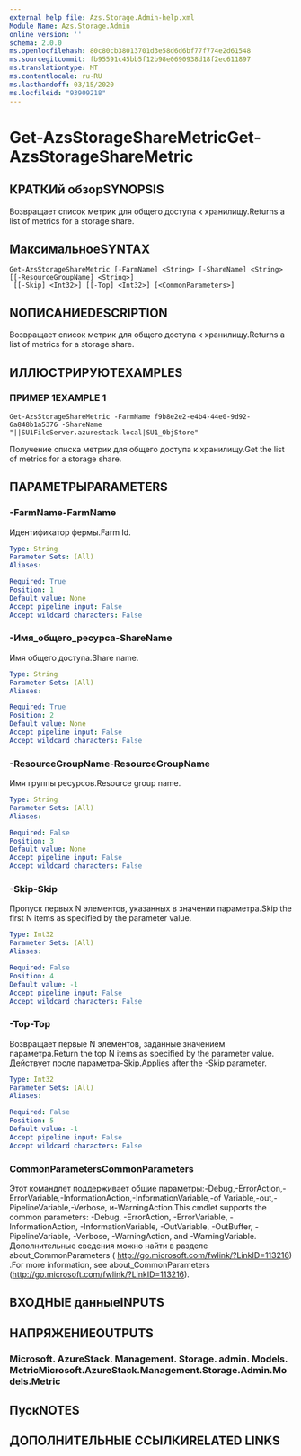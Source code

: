 ```yaml
---
external help file: Azs.Storage.Admin-help.xml
Module Name: Azs.Storage.Admin
online version: ''
schema: 2.0.0
ms.openlocfilehash: 80c80cb38013701d3e58d6d6bf77f774e2d61548
ms.sourcegitcommit: fb95591c45bb5f12b98e0690938d18f2ec611897
ms.translationtype: MT
ms.contentlocale: ru-RU
ms.lasthandoff: 03/15/2020
ms.locfileid: "93909218"
---
```

# <span data-ttu-id="14461-101">Get-AzsStorageShareMetric</span><span class="sxs-lookup"><span data-stu-id="14461-101">Get-AzsStorageShareMetric</span></span>

## <span data-ttu-id="14461-102">КРАТКИй обзор</span><span class="sxs-lookup"><span data-stu-id="14461-102">SYNOPSIS</span></span>
<span data-ttu-id="14461-103">Возвращает список метрик для общего доступа к хранилищу.</span><span class="sxs-lookup"><span data-stu-id="14461-103">Returns a list of metrics for a storage share.</span></span>

## <span data-ttu-id="14461-104">Максимальное</span><span class="sxs-lookup"><span data-stu-id="14461-104">SYNTAX</span></span>

```
Get-AzsStorageShareMetric [-FarmName] <String> [-ShareName] <String> [[-ResourceGroupName] <String>]
 [[-Skip] <Int32>] [[-Top] <Int32>] [<CommonParameters>]
```

## <span data-ttu-id="14461-105">NОПИСАНИЕ</span><span class="sxs-lookup"><span data-stu-id="14461-105">DESCRIPTION</span></span>
<span data-ttu-id="14461-106">Возвращает список метрик для общего доступа к хранилищу.</span><span class="sxs-lookup"><span data-stu-id="14461-106">Returns a list of metrics for a storage share.</span></span>

## <span data-ttu-id="14461-107">ИЛЛЮСТРИРУЮТ</span><span class="sxs-lookup"><span data-stu-id="14461-107">EXAMPLES</span></span>

### <span data-ttu-id="14461-108">ПРИМЕР 1</span><span class="sxs-lookup"><span data-stu-id="14461-108">EXAMPLE 1</span></span>
```
Get-AzsStorageShareMetric -FarmName f9b8e2e2-e4b4-44e0-9d92-6a848b1a5376 -ShareName "||SU1FileServer.azurestack.local|SU1_ObjStore"
```

<span data-ttu-id="14461-109">Получение списка метрик для общего доступа к хранилищу.</span><span class="sxs-lookup"><span data-stu-id="14461-109">Get the list of metrics for a storage share.</span></span>

## <span data-ttu-id="14461-110">ПАРАМЕТРЫ</span><span class="sxs-lookup"><span data-stu-id="14461-110">PARAMETERS</span></span>

### <span data-ttu-id="14461-111">-FarmName</span><span class="sxs-lookup"><span data-stu-id="14461-111">-FarmName</span></span>
<span data-ttu-id="14461-112">Идентификатор фермы.</span><span class="sxs-lookup"><span data-stu-id="14461-112">Farm Id.</span></span>

```yaml
Type: String
Parameter Sets: (All)
Aliases:

Required: True
Position: 1
Default value: None
Accept pipeline input: False
Accept wildcard characters: False
```

### <span data-ttu-id="14461-113">-Имя_общего_ресурса</span><span class="sxs-lookup"><span data-stu-id="14461-113">-ShareName</span></span>
<span data-ttu-id="14461-114">Имя общего доступа.</span><span class="sxs-lookup"><span data-stu-id="14461-114">Share name.</span></span>

```yaml
Type: String
Parameter Sets: (All)
Aliases:

Required: True
Position: 2
Default value: None
Accept pipeline input: False
Accept wildcard characters: False
```

### <span data-ttu-id="14461-115">-ResourceGroupName</span><span class="sxs-lookup"><span data-stu-id="14461-115">-ResourceGroupName</span></span>
<span data-ttu-id="14461-116">Имя группы ресурсов.</span><span class="sxs-lookup"><span data-stu-id="14461-116">Resource group name.</span></span>

```yaml
Type: String
Parameter Sets: (All)
Aliases:

Required: False
Position: 3
Default value: None
Accept pipeline input: False
Accept wildcard characters: False
```

### <span data-ttu-id="14461-117">-Skip</span><span class="sxs-lookup"><span data-stu-id="14461-117">-Skip</span></span>
<span data-ttu-id="14461-118">Пропуск первых N элементов, указанных в значении параметра.</span><span class="sxs-lookup"><span data-stu-id="14461-118">Skip the first N items as specified by the parameter value.</span></span>

```yaml
Type: Int32
Parameter Sets: (All)
Aliases:

Required: False
Position: 4
Default value: -1
Accept pipeline input: False
Accept wildcard characters: False
```

### <span data-ttu-id="14461-119">-Top</span><span class="sxs-lookup"><span data-stu-id="14461-119">-Top</span></span>
<span data-ttu-id="14461-120">Возвращает первые N элементов, заданные значением параметра.</span><span class="sxs-lookup"><span data-stu-id="14461-120">Return the top N items as specified by the parameter value.</span></span>
<span data-ttu-id="14461-121">Действует после параметра-Skip.</span><span class="sxs-lookup"><span data-stu-id="14461-121">Applies after the -Skip parameter.</span></span>

```yaml
Type: Int32
Parameter Sets: (All)
Aliases:

Required: False
Position: 5
Default value: -1
Accept pipeline input: False
Accept wildcard characters: False
```

### <span data-ttu-id="14461-122">CommonParameters</span><span class="sxs-lookup"><span data-stu-id="14461-122">CommonParameters</span></span>
<span data-ttu-id="14461-123">Этот командлет поддерживает общие параметры:-Debug,-ErrorAction,-ErrorVariable,-InformationAction,-InformationVariable,-of Variable,-out,-PipelineVariable,-Verbose, и-WarningAction.</span><span class="sxs-lookup"><span data-stu-id="14461-123">This cmdlet supports the common parameters: -Debug, -ErrorAction, -ErrorVariable, -InformationAction, -InformationVariable, -OutVariable, -OutBuffer, -PipelineVariable, -Verbose, -WarningAction, and -WarningVariable.</span></span> <span data-ttu-id="14461-124">Дополнительные сведения можно найти в разделе about_CommonParameters ( http://go.microsoft.com/fwlink/?LinkID=113216) .</span><span class="sxs-lookup"><span data-stu-id="14461-124">For more information, see about_CommonParameters (http://go.microsoft.com/fwlink/?LinkID=113216).</span></span>

## <span data-ttu-id="14461-125">ВХОДНЫЕ данные</span><span class="sxs-lookup"><span data-stu-id="14461-125">INPUTS</span></span>

## <span data-ttu-id="14461-126">НАПРЯЖЕНИЕ</span><span class="sxs-lookup"><span data-stu-id="14461-126">OUTPUTS</span></span>

### <span data-ttu-id="14461-127">Microsoft. AzureStack. Management. Storage. admin. Models. Metric</span><span class="sxs-lookup"><span data-stu-id="14461-127">Microsoft.AzureStack.Management.Storage.Admin.Models.Metric</span></span>

## <span data-ttu-id="14461-128">Пуск</span><span class="sxs-lookup"><span data-stu-id="14461-128">NOTES</span></span>

## <span data-ttu-id="14461-129">ДОПОЛНИТЕЛЬНЫЕ ССЫЛКИ</span><span class="sxs-lookup"><span data-stu-id="14461-129">RELATED LINKS</span></span>
